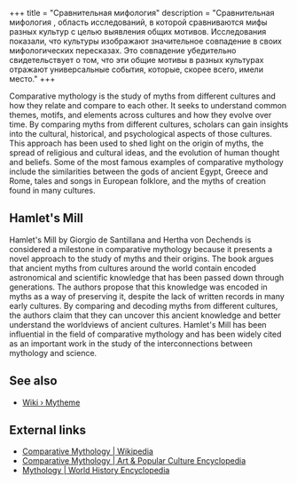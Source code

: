 +++
title = "Сравнительная мифология"
description = "Сравнительная мифология , область исследований, в которой сравниваются мифы разных культур с целью выявления общих мотивов. Исследования показали, что культуры изображают значительное совпадение в своих мифологических пересказах. Это совпадение убедительно свидетельствует о том, что эти общие мотивы в разных культурах отражают универсальные события, которые, скорее всего, имели место."
+++

Comparative mythology is the study of myths from different cultures and how they relate and compare to each other. It seeks to understand common themes, motifs, and elements across cultures and how they evolve over time. By comparing myths from different cultures, scholars can gain insights into the cultural, historical, and psychological aspects of those cultures. This approach has been used to shed light on the origin of myths, the spread of religious and cultural ideas, and the evolution of human thought and beliefs. Some of the most famous examples of comparative mythology include the similarities between the gods of ancient Egypt, Greece and Rome, tales and songs in European folklore, and the myths of creation found in many cultures.

## Hamlet's Mill

Hamlet's Mill by Giorgio de Santillana and Hertha von Dechends is considered a milestone in comparative mythology because it presents a novel approach to the study of myths and their origins. The book argues that ancient myths from cultures around the world contain encoded astronomical and scientific knowledge that has been passed down through generations. The authors propose that this knowledge was encoded in myths as a way of preserving it, despite the lack of written records in many early cultures. By comparing and decoding myths from different cultures, the authors claim that they can uncover this ancient knowledge and better understand the worldviews of ancient cultures. Hamlet's Mill has been influential in the field of comparative mythology and has been widely cited as an important work in the study of the interconnections between mythology and science.

## See also

- [Wiki › Mytheme](../../wiki/mytheme/)

## External links

- [Comparative Mythology | Wikipedia](https://en.wikipedia.org/wiki/Comparative_mythology)
- [Comparative Mythology | Art & Popular Culture Encyclopedia](http://www.artandpopularculture.com/Comparative_mythology)
- [Mythology | World History Encyclopedia](https://www.worldhistory.org/mythology/)